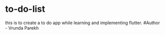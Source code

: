 # to-do-list
this is to create a to do app while learning and implementing flutter.
#Author - Vrunda Parekh
